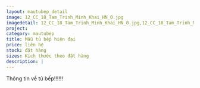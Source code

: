 ```yaml
---
layout: mautubep_detail
image: 12_CC_18_Tam_Trinh_Minh_Khai_HN_0.jpg
imagedetail: 12_CC_18_Tam_Trinh_Minh_Khai_HN_0.jpg,12_CC_18_Tam_Trinh_Minh_Khai_HN_1.jpg,12_CC_18_Tam_Trinh_Minh_Khai_HN_2.jpg,12_CC_18_Tam_Trinh_Minh_Khai_HN_3.jpg
project:
category: mautubep
title: Mẫu tủ bếp hiện đại
price: liên hệ
stock: đặt hàng
sizes: Kích thước theo đặt hàng
description: |
---
```

Thông tin về tủ bếp!!!!!!
